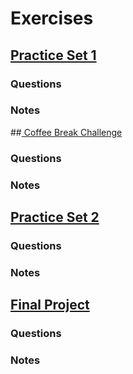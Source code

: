 # Exercises

## [Practice Set 1](https://www.udacity.com/course/viewer#!/c-ud837/l-4034888704)

### Questions

### Notes


##[ Coffee Break Challenge](https://www.udacity.com/course/viewer#!/c-ud837/l-4360018544)

### Questions

### Notes


## [Practice Set 2](https://www.udacity.com/course/viewer#!/c-ud837/l-4036438656)

### Questions

### Notes


## [Final Project](https://www.udacity.com/course/viewer#!/c-ud837/l-4040108662)

### Questions

### Notes
